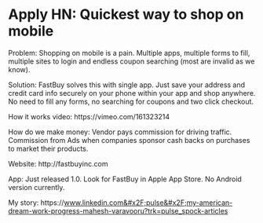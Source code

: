 # Apply HN: Quickest way to shop on mobile

Problem: Shopping on mobile is a pain. Multiple apps, multiple forms to fill, multiple sites to login and endless coupon searching (most are invalid as we know).<p>Solution: FastBuy solves this with single app. Just save your address and credit card info securely on your phone within your app and shop anywhere. No need to fill any forms, no searching for coupons and two click checkout.<p>How it works video: https:&#x2F;&#x2F;vimeo.com&#x2F;161323214<p>How do we make money: Vendor pays commission for driving traffic. Commission from Ads when companies sponsor cash backs on purchases to market their products.<p>Website: http:&#x2F;&#x2F;fastbuyinc.com<p>App: Just released 1.0. Look for FastBuy in Apple App Store. No Android version currently.<p>My story: https:&#x2F;&#x2F;www.linkedin.com&#x2F;pulse&#x2F;my-american-dream-work-progress-mahesh-varavooru?trk=pulse_spock-articles
